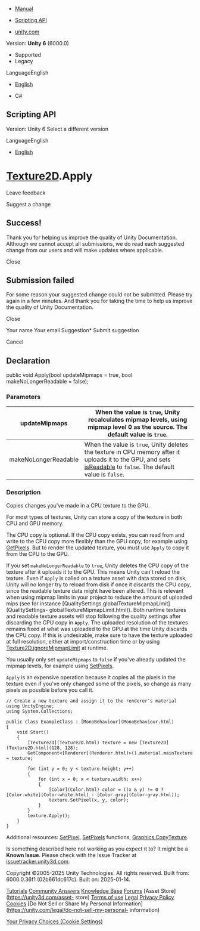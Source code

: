 [ ]()

  * [Manual](../Manual/index.html)
  * [Scripting API](../ScriptReference/index.html)

  * [unity.com](https://unity.com/)

Version: **Unity 6** (6000.0)

  * Supported
  * Legacy

LanguageEnglish

  * [English]()

  * C#

[ ](https://docs.unity3d.com)

## Scripting API

Version: Unity 6 Select a different version

LanguageEnglish

  * [English]()

#  [Texture2D](Texture2D.html).Apply

Leave feedback

Suggest a change

## Success!

Thank you for helping us improve the quality of Unity Documentation. Although
we cannot accept all submissions, we do read each suggested change from our
users and will make updates where applicable.

Close

## Submission failed

For some reason your suggested change could not be submitted. Please <a>try
again</a> in a few minutes. And thank you for taking the time to help us
improve the quality of Unity Documentation.

Close

Your name Your email Suggestion* Submit suggestion

Cancel

[ ]()

## Declaration

public void Apply(bool updateMipmaps = true, bool makeNoLongerReadable =
false);

### Parameters

updateMipmaps | When the value is `true`, Unity recalculates mipmap levels, using mipmap level 0 as the source. The default value is `true`.  
---|---  
makeNoLongerReadable | When the value is `true`, Unity deletes the texture in CPU memory after it uploads it to the GPU, and sets [isReadable](Texture-isReadable.html) to `false`. The default value is `false`.  
  
### Description

Copies changes you've made in a CPU texture to the GPU.

For most types of textures, Unity can store a copy of the texture in both CPU
and GPU memory.  
  
The CPU copy is optional. If the CPU copy exists, you can read from and write
to the CPU copy more flexibly than the GPU copy, for example using
[GetPixels](Texture2D.GetPixels.html). But to render the updated texture, you
must use `Apply` to copy it from the CPU to the GPU.  
  
If you set `makeNoLongerReadable` to `true`, Unity deletes the CPU copy of the
texture after it uploads it to the GPU. This means Unity can't reload the
texture. Even if `Apply` is called on a texture asset with data stored on
disk, Unity will no longer try to reload from disk if once it discards the CPU
copy, since the readable texture data might have been altered. This is
relevant when using mipmap limits in your project to reduce the amount of
uploaded mips (see for instance
[QualitySettings.globalTextureMipmapLimit](QualitySettings-
globalTextureMipmapLimit.html)). Both runtime textures and readable texture
assets will stop following the quality settings after discarding the CPU copy
in `Apply`. The uploaded resolution of the textures remains fixed at what was
uploaded to the GPU at the time Unity discards the CPU copy. If this is
undesirable, make sure to have the texture uploaded at full resolution, either
at import/construction time or by using
[Texture2D.ignoreMipmapLimit](Texture2D-ignoreMipmapLimit.html) at runtime.  
  
You usually only set `updateMipmaps` to `false` if you've already updated the
mipmap levels, for example using [SetPixels](Texture2D.SetPixels.html).  
  
`Apply` is an expensive operation because it copies all the pixels in the
texture even if you've only changed some of the pixels, so change as many
pixels as possible before you call it.

    
    
    // Create a new texture and assign it to the renderer's material
    using UnityEngine;
    using System.Collections;  
      
    public class ExampleClass : [MonoBehaviour](MonoBehaviour.html)
    {
        void Start()
        {
            [Texture2D](Texture2D.html) texture = new [Texture2D](Texture2D.html)(128, 128);
            GetComponent<[Renderer](Renderer.html)>().material.mainTexture = texture;  
      
            for (int y = 0; y < texture.height; y++)
            {
                for (int x = 0; x < texture.width; x++)
                {
                    [Color](Color.html) color = ((x & y) != 0 ? [Color.white](Color-white.html) : [Color.gray](Color-gray.html));
                    texture.SetPixel(x, y, color);
                }
            }
            texture.Apply();
        }
    }
    

Additional resources: [SetPixel](Texture2D.SetPixel.html),
[SetPixels](Texture2D.SetPixels.html) functions,
[Graphics.CopyTexture](Graphics.CopyTexture.html).

Is something described here not working as you expect it to? It might be a
**Known Issue**. Please check with the Issue Tracker at
[issuetracker.unity3d.com](https://issuetracker.unity3d.com).

Copyright ©2005-2025 Unity Technologies. All rights reserved. Built from:
6000.0.36f1 (02b661dc617c). Built on: 2025-01-14.

[Tutorials](https://unity3d.com/learn) [Community
Answers](https://answers.unity3d.com) [Knowledge
Base](https://support.unity3d.com/hc/en-us)
[Forums](https://forum.unity3d.com) [Asset Store](https://unity3d.com/asset-
store) [Terms of use](https://docs.unity3d.com/Manual/TermsOfUse.html)
[Legal](https://unity.com/legal) [Privacy
Policy](https://unity.com/legal/privacy-policy)
[Cookies](https://unity.com/legal/cookie-policy) [Do Not Sell or Share My
Personal Information](https://unity.com/legal/do-not-sell-my-personal-
information)

[Your Privacy Choices (Cookie Settings)](javascript:void\(0\);)


